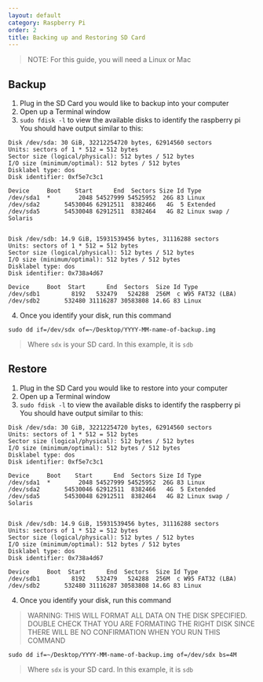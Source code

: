 ```yaml
---
layout: default
category: Raspberry Pi
order: 2
title: Backing up and Restoring SD Card
---
```

>NOTE: For this guide, you will need a Linux or Mac  

## Backup
1. Plug in the SD Card you would like to backup into your computer
2. Open up a Terminal window  
3. `sudo fdisk -l` to view the available disks to identify the raspberry pi  
You should have output similar to this:  

```shell
Disk /dev/sda: 30 GiB, 32212254720 bytes, 62914560 sectors
Units: sectors of 1 * 512 = 512 bytes
Sector size (logical/physical): 512 bytes / 512 bytes
I/O size (minimum/optimal): 512 bytes / 512 bytes
Disklabel type: dos
Disk identifier: 0xf5e7c3c1

Device     Boot    Start      End  Sectors Size Id Type
/dev/sda1  *        2048 54527999 54525952  26G 83 Linux
/dev/sda2       54530046 62912511  8382466   4G  5 Extended
/dev/sda5       54530048 62912511  8382464   4G 82 Linux swap / Solaris


Disk /dev/sdb: 14.9 GiB, 15931539456 bytes, 31116288 sectors
Units: sectors of 1 * 512 = 512 bytes
Sector size (logical/physical): 512 bytes / 512 bytes
I/O size (minimum/optimal): 512 bytes / 512 bytes
Disklabel type: dos
Disk identifier: 0x738a4d67

Device     Boot  Start      End  Sectors  Size Id Type
/dev/sdb1         8192   532479   524288  256M  c W95 FAT32 (LBA)
/dev/sdb2       532480 31116287 30583808 14.6G 83 Linux
```  

4. Once you identify your disk, run this command
```shell
sudo dd if=/dev/sdx of=~/Desktop/YYYY-MM-name-of-backup.img
```
> Where `sdx` is your SD card. In this example, it is `sdb`


## Restore
1. Plug in the SD Card you would like to restore into your computer
2. Open up a Terminal window  
3. `sudo fdisk -l` to view the available disks to identify the raspberry pi  
You should have output similar to this:  

```shell
Disk /dev/sda: 30 GiB, 32212254720 bytes, 62914560 sectors
Units: sectors of 1 * 512 = 512 bytes
Sector size (logical/physical): 512 bytes / 512 bytes
I/O size (minimum/optimal): 512 bytes / 512 bytes
Disklabel type: dos
Disk identifier: 0xf5e7c3c1

Device     Boot    Start      End  Sectors Size Id Type
/dev/sda1  *        2048 54527999 54525952  26G 83 Linux
/dev/sda2       54530046 62912511  8382466   4G  5 Extended
/dev/sda5       54530048 62912511  8382464   4G 82 Linux swap / Solaris


Disk /dev/sdb: 14.9 GiB, 15931539456 bytes, 31116288 sectors
Units: sectors of 1 * 512 = 512 bytes
Sector size (logical/physical): 512 bytes / 512 bytes
I/O size (minimum/optimal): 512 bytes / 512 bytes
Disklabel type: dos
Disk identifier: 0x738a4d67

Device     Boot  Start      End  Sectors  Size Id Type
/dev/sdb1         8192   532479   524288  256M  c W95 FAT32 (LBA)
/dev/sdb2       532480 31116287 30583808 14.6G 83 Linux
```  

4. Once you identify your disk, run this command
> WARNING: THIS WILL FORMAT ALL DATA ON THE DISK SPECIFIED. DOUBLE CHECK THAT YOU ARE FORMATING THE RIGHT DISK SINCE THERE WILL BE NO CONFIRMATION WHEN YOU RUN THIS COMMAND
```shell
sudo dd if=~/Desktop/YYYY-MM-name-of-backup.img of=/dev/sdx bs=4M
```
> Where `sdx` is your SD card. In this example, it is `sdb`


